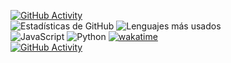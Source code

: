 [![GitHub Activity](https://github-readme-activity-graph.vercel.app/graph?username=dieghosty10&theme=github-compact)](https://github.com/ashutosh00710/github-readme-activity-graph)<br>
![Estadísticas de GitHub](https://github-readme-stats.vercel.app/api?username=Dieghosty10&show_icons=true&theme=dracula)
![Lenguajes más usados](https://github-readme-stats.vercel.app/api/top-langs/?username=Dieghosty10&layout=compact&theme=dracula)<br>
![JavaScript](https://img.shields.io/badge/-JavaScript-F7DF1E?logo=javascript&logoColor=black)
![Python](https://img.shields.io/badge/-Python-3776AB?logo=python&logoColor=white)
[![wakatime](https://wakatime.com/badge/user/8612202e-a203-481d-8ed1-084ba92ee2e6.svg)](https://wakatime.com/@<dieghosty10>)<br>
[![GitHub Activity](https://github-readme-activity-graph.vercel.app/graph?username=dieghosty10&theme=github-compact)](https://github.com/ashutosh00710/github-readme-activity-graph)
